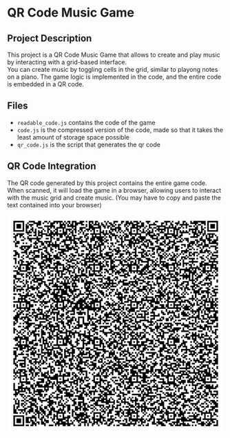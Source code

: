 # QR Code Music Game

## Project Description
This project is a QR Code Music Game that allows to create and play music by interacting with a grid-based interface.  
You can create music by toggling cells in the grid, similar to playong notes on a piano.
The game logic is implemented in the code, and the entire code is embedded in a QR code.

## Files

 - `readable_code.js` contains the code of the game
 - `code.js` is the compressed version of the code, made so that it takes the least amount of storage space possible
 - `qr_code.js` is the script that generates the qr code

## QR Code Integration
The QR code generated by this project contains the entire game code. When scanned, it will load the game in a browser, allowing users to interact with the music grid and create music. (You may have to copy and paste the text contained into your browser)

![QR Code](qrcode.png)
